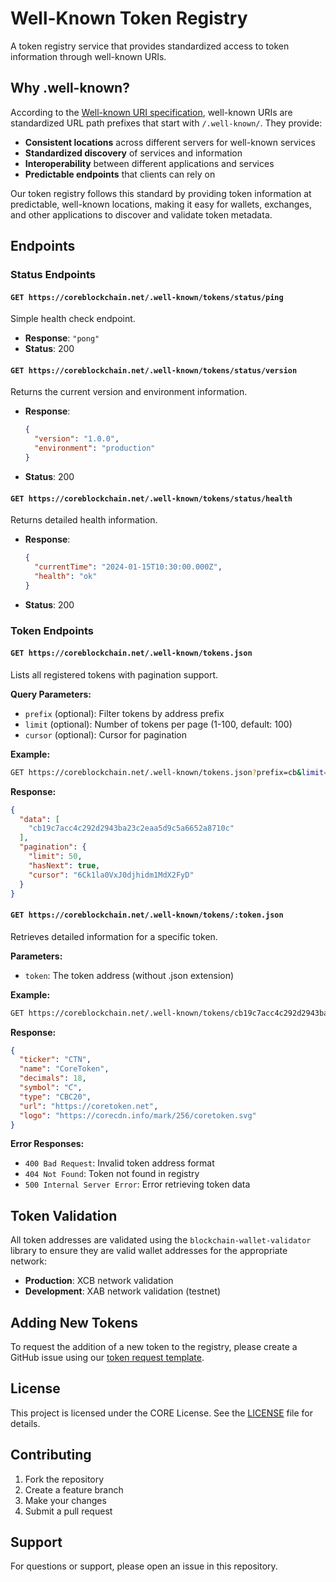 # Well-Known Token Registry

A token registry service that provides standardized access to token information through well-known URIs.

## Why .well-known?

According to the [Well-known URI specification](https://en.wikipedia.org/wiki/Well-known_URI), well-known URIs are standardized URL path prefixes that start with `/.well-known/`. They provide:

- **Consistent locations** across different servers for well-known services
- **Standardized discovery** of services and information
- **Interoperability** between different applications and services
- **Predictable endpoints** that clients can rely on

Our token registry follows this standard by providing token information at predictable, well-known locations, making it easy for wallets, exchanges, and other applications to discover and validate token metadata.

## Endpoints

### Status Endpoints

#### `GET https://coreblockchain.net/.well-known/tokens/status/ping`

Simple health check endpoint.

- **Response**: `"pong"`
- **Status**: 200

#### `GET https://coreblockchain.net/.well-known/tokens/status/version`

Returns the current version and environment information.

- **Response**:

  ```json
  {
    "version": "1.0.0",
    "environment": "production"
  }
  ```

- **Status**: 200

#### `GET https://coreblockchain.net/.well-known/tokens/status/health`

Returns detailed health information.

- **Response**:

  ```json
  {
    "currentTime": "2024-01-15T10:30:00.000Z",
    "health": "ok"
  }
  ```

- **Status**: 200

### Token Endpoints

#### `GET https://coreblockchain.net/.well-known/tokens.json`

Lists all registered tokens with pagination support.

**Query Parameters:**

- `prefix` (optional): Filter tokens by address prefix
- `limit` (optional): Number of tokens per page (1-100, default: 100)
- `cursor` (optional): Cursor for pagination

**Example:**

```bash
GET https://coreblockchain.net/.well-known/tokens.json?prefix=cb&limit=50
```

**Response:**

```json
{
  "data": [
    "cb19c7acc4c292d2943ba23c2eaa5d9c5a6652a8710c"
  ],
  "pagination": {
    "limit": 50,
    "hasNext": true,
    "cursor": "6Ck1la0VxJ0djhidm1MdX2FyD"
  }
}
```

#### `GET https://coreblockchain.net/.well-known/tokens/:token.json`

Retrieves detailed information for a specific token.

**Parameters:**

- `token`: The token address (without .json extension)

**Example:**

```bash
GET https://coreblockchain.net/.well-known/tokens/cb19c7acc4c292d2943ba23c2eaa5d9c5a6652a8710c.json
```

**Response:**

```json
{
  "ticker": "CTN",
  "name": "CoreToken",
  "decimals": 18,
  "symbol": "Ƈ",
  "type": "CBC20",
  "url": "https://coretoken.net",
  "logo": "https://corecdn.info/mark/256/coretoken.svg"
}
```

**Error Responses:**

- `400 Bad Request`: Invalid token address format
- `404 Not Found`: Token not found in registry
- `500 Internal Server Error`: Error retrieving token data

## Token Validation

All token addresses are validated using the `blockchain-wallet-validator` library to ensure they are valid wallet addresses for the appropriate network:

- **Production**: XCB network validation
- **Development**: XAB network validation (testnet)

## Adding New Tokens

To request the addition of a new token to the registry, please create a GitHub issue using our [token request template](.github/ISSUE_TEMPLATE/token-request.yml).

## License

This project is licensed under the CORE License. See the [LICENSE](LICENSE) file for details.

## Contributing

1. Fork the repository
2. Create a feature branch
3. Make your changes
4. Submit a pull request

## Support

For questions or support, please open an issue in this repository.
